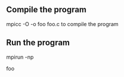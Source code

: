 Compile the program
-----
mpicc -O -o foo foo.c to compile the program

Run the program
-----
mpirun -np <p> foo
